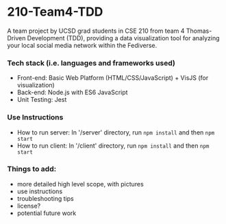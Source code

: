 # 210-Team4-TDD
A team project by UCSD grad students in CSE 210 from team 4 Thomas-Driven Development (TDD), providing a data visualization tool for analyzing your local social media network within the Fediverse.

### Tech stack (i.e. languages and frameworks used)
- Front-end: Basic Web Platform (HTML/CSS/JavaScript) + VisJS (for visualization)
- Back-end: Node.js with ES6 JavaScript
- Unit Testing: Jest

### Use Instructions
- How to run server: In '/server' directory, run `npm install` and then `npm start`
- How to run client: In '/client' directory, run `npm install` and then `npm start`

### Things to add:
- more detailed high level scope, with pictures
- use instructions
- troubleshooting tips
- license?
- potential future work

